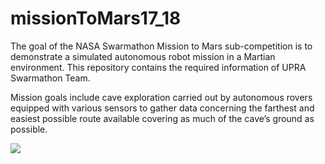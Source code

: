 # missionToMars17_18

The goal of the NASA Swarmathon Mission to Mars sub-competition is to demonstrate a simulated autonomous robot mission in a Martian environment. 
This repository contains the required information of UPRA Swarmathon Team.

Mission goals include cave exploration carried out by autonomous rovers equipped with various sensors to gather data concerning the farthest and easiest possible route available covering as much of the cave’s ground as possible. 


[![](http://img.youtube.com/vi/wNTqM4DZvew/0.jpg)](http://www.youtube.com/watch?v=wNTqM4DZvew "UPRA Swarmathon Team: Mission to Mars ")
